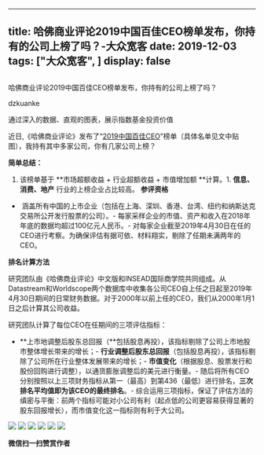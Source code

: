 
---
title:   哈佛商业评论2019中国百佳CEO榜单发布，你持有的公司上榜了吗？-大众宽客
date: 2019-12-03
tags: ["大众宽客", ]
display: false
---


## 



哈佛商业评论2019中国百佳CEO榜单发布，你持有的公司上榜了吗？




dzkuanke




通过深入的数据、直观的图表，展示指数基金投资价值


近日,《哈佛商业评论》发布了“[2019中国百佳CEO](http://mp.weixin.qq.com/s?__biz=MjM5NzY4MzQyMQ==&amp;mid=2650092044&amp;idx=1&amp;sn=b8eef894a99a9623c14735f8e4322f86&amp;chksm=bed7dbbe89a052a8a7f8930eed783a4f33d6fd6c3362adbcc61b220feff42518a230e195d888&amp;scene=21#wechat_redirect)”榜单（具体名单见文中贴图），我持有其中多家公司，你有几家公司上榜？



**简单总结：**
1. 该榜单基于&nbsp;**市场超额收益 + 行业超额收益 + 市值增加额&nbsp;**计算。1. **信息、消费、地产**&nbsp;行业的上榜企业占比较高。
**参评资格**
- &nbsp;涵盖所有中国的上市企业（包括在上海、深圳、香港、台湾、纽约和纳斯达克交易所公开发行股票的公司）。- 每家采样企业的市值、资产和收入在2018年年底的数据均超过100亿元人民币。- 对每家企业截至2019年4月30日在任的CEO进行考察。为确保评估有据可依、材料翔实，剔除了任期未满两年的CEO。


**排名计算方法**

研究团队由《哈佛商业评论》中文版和INSEAD国际商学院共同组成。从Datastream和Worldscope两个数据库中收集各公司CEO自上任之日起至2019年4月30日期间的日常财务数据。对于2000年以前上任的CEO，我们从2000年1月1日之后计算其公司收益。



研究团队计算了每位CEO在任期间的三项评估指标：
- **上市地调整后股东总回报（**包括股息再投），该指标剔除了公司上市地股市整体增长带来的增长；- **行业调整后股东总回报**（包括股息再投），该指标剔除了公司所在行业整体发展带来的增长；- **市值变化**（根据股息、股票发行和股份回购进行调整），以通货膨胀调整后的美元进行衡量。- 随后将所有CEO分别按照以上三项财务指标从第一（最高）到第436（最低）进行排名，**三次排名平均值即为该CEO的最终排名**。- 综合运用三项指标，保证了评估方法的缜密与平衡：前两个指标可能对小公司有利（起点低的公司更容易获得显著的股东回报增长），而市值变化这一指标则有利于大公司。




<img class="" data-ratio="0.9925" src="https://mmbiz.qpic.cn/mmbiz_jpg/PKw3FQPmhIjbexiarPVlIO9syEZkeXqhcvXkoWuPuQTUO442OqVbwIic0mcbfUqPLQ9QwI0lNLicu0RfpnhWclzKg/640?wx_fmt=jpeg" data-type="jpeg" data-w="800"/>

<img class="" data-ratio="1.005" src="https://mmbiz.qpic.cn/mmbiz_jpg/PKw3FQPmhIjbexiarPVlIO9syEZkeXqhcfh0YL8SuW20XEdurvumHwliclrxjjSQ4Tdo5icIibCdwOfJazAjib5Cibfw/640?wx_fmt=jpeg" data-type="jpeg" data-w="800"/>

<img class="" data-ratio="1.0953703703703703" src="https://mmbiz.qpic.cn/mmbiz_jpg/PKw3FQPmhIjbexiarPVlIO9syEZkeXqhc6ibTPBibZzVNOt4AicBsEVtQVffPdgCOrrKlgXCuJaV5LIATjia9INBdkg/640?wx_fmt=jpeg" data-type="jpeg" data-w="1080"/>

<img class="" data-ratio="1.0907407407407408" src="https://mmbiz.qpic.cn/mmbiz_jpg/PKw3FQPmhIjbexiarPVlIO9syEZkeXqhcZAXddwYTicZKUBZIy5Xwp4ib3daN53mFNl4iaG9fBmkSDkQRDFIacaE0w/640?wx_fmt=jpeg" data-type="jpeg" data-w="1080"/>

<img class="" data-ratio="1.0953703703703703" src="https://mmbiz.qpic.cn/mmbiz_jpg/PKw3FQPmhIjbexiarPVlIO9syEZkeXqhco7xcElva2ia8nztuYwuZRk7VWws4ufPbwFLgOVvvM91hkvZRjDbTwcQ/640?wx_fmt=jpeg" data-type="jpeg" data-w="1080"/>

<img class="" data-ratio="0.9342592592592592" src="https://mmbiz.qpic.cn/mmbiz_jpg/PKw3FQPmhIjbexiarPVlIO9syEZkeXqhcSibbC94FAjppX51574keT1qX8hoTdLDiaVYYKpx5grYgPic9CScABYElA/640?wx_fmt=jpeg" data-type="jpeg" data-w="1080"/>


**微信扫一扫赞赏作者**














